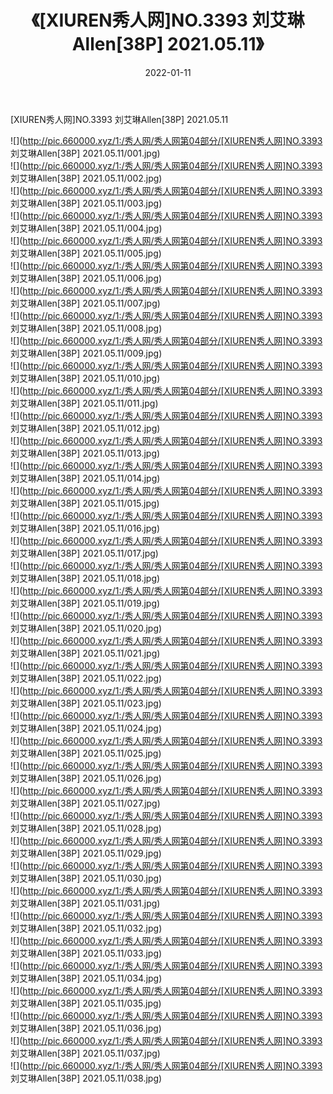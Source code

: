 ﻿---
layout: post
title:  《[XIUREN秀人网]NO.3393 刘艾琳Allen[38P] 2021.05.11》
date:   2022-01-11
img: http://pic.660000.xyz/1:/秀人网/秀人网第04部分/[XIUREN秀人网]NO.3393 刘艾琳Allen[38P] 2021.05.11/000.jpg
categories: [美女, 清纯, 唯美]
---

[XIUREN秀人网]NO.3393 刘艾琳Allen[38P] 2021.05.11

 ![](http://pic.660000.xyz/1:/秀人网/秀人网第04部分/[XIUREN秀人网]NO.3393 刘艾琳Allen[38P] 2021.05.11/001.jpg) <br>![](http://pic.660000.xyz/1:/秀人网/秀人网第04部分/[XIUREN秀人网]NO.3393 刘艾琳Allen[38P] 2021.05.11/002.jpg) <br>![](http://pic.660000.xyz/1:/秀人网/秀人网第04部分/[XIUREN秀人网]NO.3393 刘艾琳Allen[38P] 2021.05.11/003.jpg) <br>![](http://pic.660000.xyz/1:/秀人网/秀人网第04部分/[XIUREN秀人网]NO.3393 刘艾琳Allen[38P] 2021.05.11/004.jpg) <br>![](http://pic.660000.xyz/1:/秀人网/秀人网第04部分/[XIUREN秀人网]NO.3393 刘艾琳Allen[38P] 2021.05.11/005.jpg) <br>![](http://pic.660000.xyz/1:/秀人网/秀人网第04部分/[XIUREN秀人网]NO.3393 刘艾琳Allen[38P] 2021.05.11/006.jpg) <br>![](http://pic.660000.xyz/1:/秀人网/秀人网第04部分/[XIUREN秀人网]NO.3393 刘艾琳Allen[38P] 2021.05.11/007.jpg) <br>![](http://pic.660000.xyz/1:/秀人网/秀人网第04部分/[XIUREN秀人网]NO.3393 刘艾琳Allen[38P] 2021.05.11/008.jpg) <br>![](http://pic.660000.xyz/1:/秀人网/秀人网第04部分/[XIUREN秀人网]NO.3393 刘艾琳Allen[38P] 2021.05.11/009.jpg) <br>![](http://pic.660000.xyz/1:/秀人网/秀人网第04部分/[XIUREN秀人网]NO.3393 刘艾琳Allen[38P] 2021.05.11/010.jpg) <br>![](http://pic.660000.xyz/1:/秀人网/秀人网第04部分/[XIUREN秀人网]NO.3393 刘艾琳Allen[38P] 2021.05.11/011.jpg) <br>![](http://pic.660000.xyz/1:/秀人网/秀人网第04部分/[XIUREN秀人网]NO.3393 刘艾琳Allen[38P] 2021.05.11/012.jpg) <br>![](http://pic.660000.xyz/1:/秀人网/秀人网第04部分/[XIUREN秀人网]NO.3393 刘艾琳Allen[38P] 2021.05.11/013.jpg) <br>![](http://pic.660000.xyz/1:/秀人网/秀人网第04部分/[XIUREN秀人网]NO.3393 刘艾琳Allen[38P] 2021.05.11/014.jpg) <br>![](http://pic.660000.xyz/1:/秀人网/秀人网第04部分/[XIUREN秀人网]NO.3393 刘艾琳Allen[38P] 2021.05.11/015.jpg) <br>![](http://pic.660000.xyz/1:/秀人网/秀人网第04部分/[XIUREN秀人网]NO.3393 刘艾琳Allen[38P] 2021.05.11/016.jpg) <br>![](http://pic.660000.xyz/1:/秀人网/秀人网第04部分/[XIUREN秀人网]NO.3393 刘艾琳Allen[38P] 2021.05.11/017.jpg) <br>![](http://pic.660000.xyz/1:/秀人网/秀人网第04部分/[XIUREN秀人网]NO.3393 刘艾琳Allen[38P] 2021.05.11/018.jpg) <br>![](http://pic.660000.xyz/1:/秀人网/秀人网第04部分/[XIUREN秀人网]NO.3393 刘艾琳Allen[38P] 2021.05.11/019.jpg) <br>![](http://pic.660000.xyz/1:/秀人网/秀人网第04部分/[XIUREN秀人网]NO.3393 刘艾琳Allen[38P] 2021.05.11/020.jpg) <br>![](http://pic.660000.xyz/1:/秀人网/秀人网第04部分/[XIUREN秀人网]NO.3393 刘艾琳Allen[38P] 2021.05.11/021.jpg) <br>![](http://pic.660000.xyz/1:/秀人网/秀人网第04部分/[XIUREN秀人网]NO.3393 刘艾琳Allen[38P] 2021.05.11/022.jpg) <br>![](http://pic.660000.xyz/1:/秀人网/秀人网第04部分/[XIUREN秀人网]NO.3393 刘艾琳Allen[38P] 2021.05.11/023.jpg) <br>![](http://pic.660000.xyz/1:/秀人网/秀人网第04部分/[XIUREN秀人网]NO.3393 刘艾琳Allen[38P] 2021.05.11/024.jpg) <br>![](http://pic.660000.xyz/1:/秀人网/秀人网第04部分/[XIUREN秀人网]NO.3393 刘艾琳Allen[38P] 2021.05.11/025.jpg) <br>![](http://pic.660000.xyz/1:/秀人网/秀人网第04部分/[XIUREN秀人网]NO.3393 刘艾琳Allen[38P] 2021.05.11/026.jpg) <br>![](http://pic.660000.xyz/1:/秀人网/秀人网第04部分/[XIUREN秀人网]NO.3393 刘艾琳Allen[38P] 2021.05.11/027.jpg) <br>![](http://pic.660000.xyz/1:/秀人网/秀人网第04部分/[XIUREN秀人网]NO.3393 刘艾琳Allen[38P] 2021.05.11/028.jpg) <br>![](http://pic.660000.xyz/1:/秀人网/秀人网第04部分/[XIUREN秀人网]NO.3393 刘艾琳Allen[38P] 2021.05.11/029.jpg) <br>![](http://pic.660000.xyz/1:/秀人网/秀人网第04部分/[XIUREN秀人网]NO.3393 刘艾琳Allen[38P] 2021.05.11/030.jpg) <br>![](http://pic.660000.xyz/1:/秀人网/秀人网第04部分/[XIUREN秀人网]NO.3393 刘艾琳Allen[38P] 2021.05.11/031.jpg) <br>![](http://pic.660000.xyz/1:/秀人网/秀人网第04部分/[XIUREN秀人网]NO.3393 刘艾琳Allen[38P] 2021.05.11/032.jpg) <br>![](http://pic.660000.xyz/1:/秀人网/秀人网第04部分/[XIUREN秀人网]NO.3393 刘艾琳Allen[38P] 2021.05.11/033.jpg) <br>![](http://pic.660000.xyz/1:/秀人网/秀人网第04部分/[XIUREN秀人网]NO.3393 刘艾琳Allen[38P] 2021.05.11/034.jpg) <br>![](http://pic.660000.xyz/1:/秀人网/秀人网第04部分/[XIUREN秀人网]NO.3393 刘艾琳Allen[38P] 2021.05.11/035.jpg) <br>![](http://pic.660000.xyz/1:/秀人网/秀人网第04部分/[XIUREN秀人网]NO.3393 刘艾琳Allen[38P] 2021.05.11/036.jpg) <br>![](http://pic.660000.xyz/1:/秀人网/秀人网第04部分/[XIUREN秀人网]NO.3393 刘艾琳Allen[38P] 2021.05.11/037.jpg) <br>![](http://pic.660000.xyz/1:/秀人网/秀人网第04部分/[XIUREN秀人网]NO.3393 刘艾琳Allen[38P] 2021.05.11/038.jpg) <br>